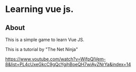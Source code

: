 # Learning vue js.

## About 

This is a simple game to learn Vue JS. 

This is a tutorial by "The Net Ninja" 

https://www.youtube.com/watch?v=WjfpQlVem-8&list=PL4cUxeGkcC9gQcYgjhBoeQH7wiAyZNrYa&index=14  
